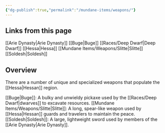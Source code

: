 ```yaml
---
{"dg-publish":true,"permalink":"/mundane-items/weapons/"}
---
```


## Links from this page
[[Arie Dynasty\|Arie Dynasty]]
[[Buge\|Buge]]
[[Races/Deep Dwarf\|Deep Dwarf]]
[[Hessa\|Hessa]]
[[Mundane Items/Weapons/Slitte\|Slitte]]
[[Soldesh\|Soldesh]]
## Overview
There are a number of unique and specialized weapons that populate the [[Hessa\|Hessan]] region.

[[Buge\|Buge]]: A bulky and unwieldy pickaxe used by the [[Races/Deep Dwarf\|dwarves]] to excavate resources.
[[Mundane Items/Weapons/Slitte\|Slitte]]: A long, spear-like weapon used by [[Hessa\|Hessan]] guards and travelers to maintain the peace.
[[Soldesh\|Soldesh]]: A large, lightweight sword used by members of the [[Arie Dynasty\|Arie Dynasty]].